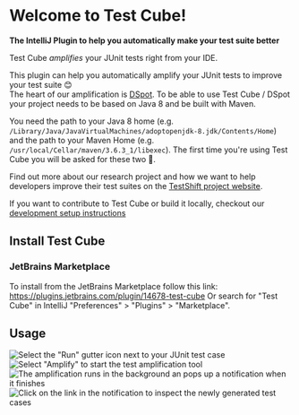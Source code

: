 # Welcome to Test Cube!
**The IntelliJ Plugin to help you automatically make your test suite better**

<!-- todo: Amplify: link to explanation? paper? -->
Test Cube *amplifies* your JUnit tests right from your IDE.

This plugin can help you automatically amplify your JUnit tests to improve your test suite 😊  
The heart of our amplification is [DSpot](https://github.com/STAMP-project/dspot). 
To be able to use Test Cube / DSpot your project needs to be based on Java 8 and be built with Maven.

You need the path to your Java 8 home (e.g. `/Library/Java/JavaVirtualMachines/adoptopenjdk-8.jdk/Contents/Home`) and the path to your Maven Home (e.g. `/usr/local/Cellar/maven/3.6.3_1/libexec`).
The first time you're using Test Cube you will be asked for these two 🙂.

Find out more about our research project and how we want to help developers improve their test suites on the [TestShift project website](https://testshiftproject.github.io/visualizing-amplification).

If you want to contribute to Test Cube or build it locally, checkout our [development setup instructions](contributing.md)

## Install Test Cube

### JetBrains Marketplace
To install from the JetBrains Marketplace follow this link: https://plugins.jetbrains.com/plugin/14678-test-cube
Or search for "Test Cube" in IntelliJ "Preferences" > "Plugins" > "Marketplace". 

## Usage

![Select the "Run" gutter icon next to your JUnit test case](img/instructions-0.png)
![Select "Amplify" to start the test amplification tool](img/instructions-1.png)
![The amplification runs in the background an pops up a notification when it finishes](img/instructions-2.png)
![Click on the link in the notification to inspect the newly generated test cases](img/instructions-3.png)

                                                                                                                                                                                                                                                                                                                                        
